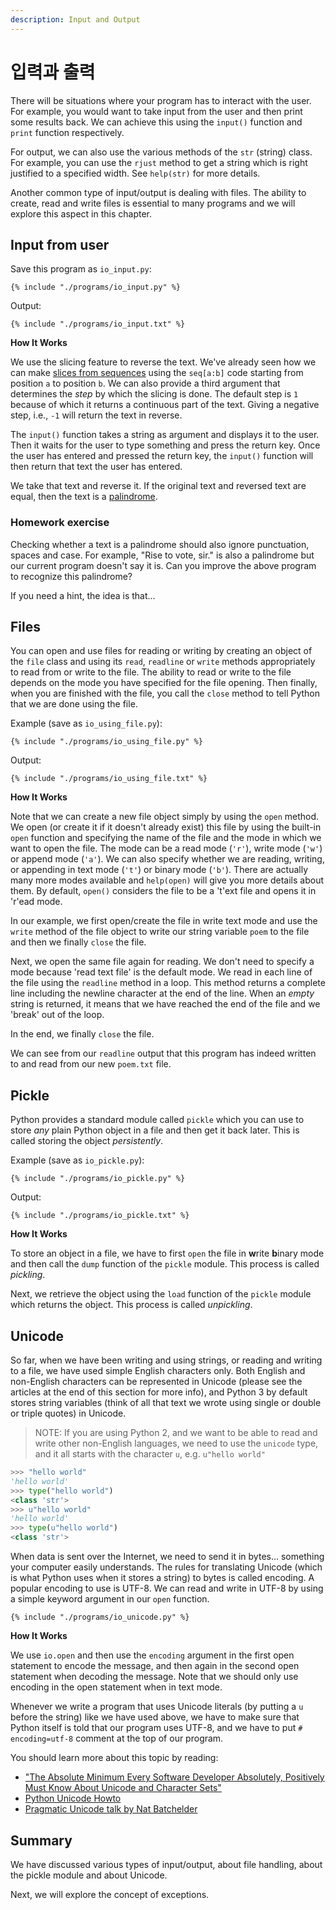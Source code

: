 ```yaml
---
description: Input and Output
---
```


# 입력과 출력

There will be situations where your program has to interact with the user. For example, you would want to take input from the user and then print some results back. We can achieve this using the `input()` function and `print` function respectively.

For output, we can also use the various methods of the `str` \(string\) class. For example, you can use the `rjust` method to get a string which is right justified to a specified width. See `help(str)` for more details.

Another common type of input/output is dealing with files. The ability to create, read and write files is essential to many programs and we will explore this aspect in this chapter.

## Input from user

Save this program as `io_input.py`:

```text
{% include "./programs/io_input.py" %}
```

Output:

```text
{% include "./programs/io_input.txt" %}
```

**How It Works**

We use the slicing feature to reverse the text. We've already seen how we can make [slices from sequences](data_structures.md#sequence) using the `seq[a:b]` code starting from position `a` to position `b`. We can also provide a third argument that determines the _step_ by which the slicing is done. The default step is `1` because of which it returns a continuous part of the text. Giving a negative step, i.e., `-1` will return the text in reverse.

The `input()` function takes a string as argument and displays it to the user. Then it waits for the user to type something and press the return key. Once the user has entered and pressed the return key, the `input()` function will then return that text the user has entered.

We take that text and reverse it. If the original text and reversed text are equal, then the text is a [palindrome](http://en.wiktionary.org/wiki/palindrome).

### Homework exercise

Checking whether a text is a palindrome should also ignore punctuation, spaces and case. For example, "Rise to vote, sir." is also a palindrome but our current program doesn't say it is. Can you improve the above program to recognize this palindrome?

If you need a hint, the idea is that...

## Files

You can open and use files for reading or writing by creating an object of the `file` class and using its `read`, `readline` or `write` methods appropriately to read from or write to the file. The ability to read or write to the file depends on the mode you have specified for the file opening. Then finally, when you are finished with the file, you call the `close` method to tell Python that we are done using the file.

Example \(save as `io_using_file.py`\):

```text
{% include "./programs/io_using_file.py" %}
```

Output:

```text
{% include "./programs/io_using_file.txt" %}
```

**How It Works**

Note that we can create a new file object simply by using the `open` method. We open \(or create it if it doesn't already exist\) this file by using the built-in `open` function and specifying the name of the file and the mode in which we want to open the file. The mode can be a read mode \(`'r'`\), write mode \(`'w'`\) or append mode \(`'a'`\). We can also specify whether we are reading, writing, or appending in text mode \(`'t'`\) or binary mode \(`'b'`\). There are actually many more modes available and `help(open)` will give you more details about them. By default, `open()` considers the file to be a 't'ext file and opens it in 'r'ead mode.

In our example, we first open/create the file in write text mode and use the `write` method of the file object to write our string variable `poem` to the file and then we finally `close` the file.

Next, we open the same file again for reading. We don't need to specify a mode because 'read text file' is the default mode. We read in each line of the file using the `readline` method in a loop. This method returns a complete line including the newline character at the end of the line. When an _empty_ string is returned, it means that we have reached the end of the file and we 'break' out of the loop.

In the end, we finally `close` the file.

We can see from our `readline` output that this program has indeed written to and read from our new `poem.txt` file.

## Pickle

Python provides a standard module called `pickle` which you can use to store _any_ plain Python object in a file and then get it back later. This is called storing the object _persistently_.

Example \(save as `io_pickle.py`\):

```text
{% include "./programs/io_pickle.py" %}
```

Output:

```text
{% include "./programs/io_pickle.txt" %}
```

**How It Works**

To store an object in a file, we have to first `open` the file in **w**rite **b**inary mode and then call the `dump` function of the `pickle` module. This process is called _pickling_.

Next, we retrieve the object using the `load` function of the `pickle` module which returns the object. This process is called _unpickling_.

## Unicode

So far, when we have been writing and using strings, or reading and writing to a file, we have used simple English characters only. Both English and non-English characters can be represented in Unicode \(please see the articles at the end of this section for more info\), and Python 3 by default stores string variables \(think of all that text we wrote using single or double or triple quotes\) in Unicode.

> NOTE: If you are using Python 2, and we want to be able to read and write other non-English languages, we need to use the `unicode` type, and it all starts with the character `u`, e.g. `u"hello world"`

```python
>>> "hello world"
'hello world'
>>> type("hello world")
<class 'str'>
>>> u"hello world"
'hello world'
>>> type(u"hello world")
<class 'str'>
```

When data is sent over the Internet, we need to send it in bytes... something your computer easily understands. The rules for translating Unicode \(which is what Python uses when it stores a string\) to bytes is called encoding. A popular encoding to use is UTF-8. We can read and write in UTF-8 by using a simple keyword argument in our `open` function.

```text
{% include "./programs/io_unicode.py" %}
```

**How It Works**

We use `io.open` and then use the `encoding` argument in the first open statement to encode the message, and then again in the second open statement when decoding the message. Note that we should only use encoding in the open statement when in text mode.

Whenever we write a program that uses Unicode literals \(by putting a `u` before the string\) like we have used above, we have to make sure that Python itself is told that our program uses UTF-8, and we have to put `# encoding=utf-8` comment at the top of our program.

You should learn more about this topic by reading:

* ["The Absolute Minimum Every Software Developer Absolutely, Positively Must Know About Unicode and Character Sets"](http://www.joelonsoftware.com/articles/Unicode.html)
* [Python Unicode Howto](http://docs.python.org/3/howto/unicode.html)
* [Pragmatic Unicode talk by Nat Batchelder](http://nedbatchelder.com/text/unipain.html)

## Summary

We have discussed various types of input/output, about file handling, about the pickle module and about Unicode.

Next, we will explore the concept of exceptions.

